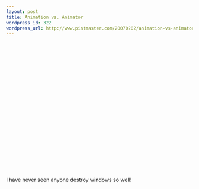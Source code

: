 ```yaml
--- 
layout: post
title: Animation vs. Animator
wordpress_id: 322
wordpress_url: http://www.pintmaster.com/20070202/animation-vs-animator/
---
```

<object width="425" height="350"><param name="movie" value="http://www.youtube.com/v/5bPMwAHdJCg"></param><param name="wmode" value="transparent"></param><embed src="http://www.youtube.com/v/5bPMwAHdJCg" type="application/x-shockwave-flash" wmode="transparent" width="425" height="350"></embed></object>

I have never seen anyone destroy windows so well!
